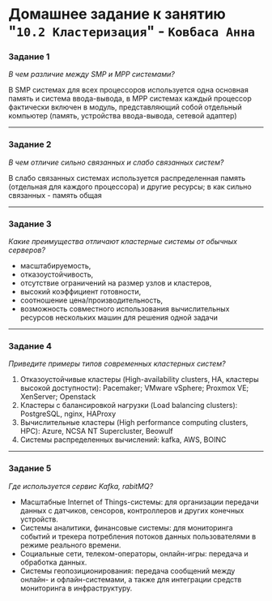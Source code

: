 # Домашнее задание к занятию "`10.2 Кластеризация`" - `Ковбаса Анна`



### Задание 1

*В чем различие между SMP и MPP системами?*

В SMP системах для всех процессоров используется одна основная память и система ввода-вывода, в MPP системах каждый процессор фактически включен в модуль, представляющий собой отдельный компьютер (память, устройства ввода-вывода, сетевой адаптер)

---

### Задание 2

*В чем отличие сильно связанных и слабо связанных систем?*

В слабо связанных системах используется распределенная память (отдельная для каждого процессора) и другие ресурсы; в как сильно связанных - память общая

---

### Задание 3

*Какие преимущества отличают кластерные системы от обычных серверов?*

- масштабируемость,
- отказоустойчивость, 
- отсутствие ограничений на размер узлов и кластеров,
- высокий коэффициент готовности,
- соотношение цена/производительность,
- возможность совместного использования вычислительных ресурсов нескольких машин для решения одной задачи

---

### Задание 4

*Приведите примеры типов современных кластерных систем?*

1. Отказоустойчивые кластеры (High-availability clusters, HA, кластеры высокой доступности): Pacemaker; VMware vSphere; Proxmox VE; XenServer; Openstack
2. Кластеры с балансировкой нагрузки (Load balancing clusters): PostgreSQL, nginx, HAProxy 
3. Вычислительные кластеры (High performance computing clusters, HPC): Azure, NCSA NT Supercluster, Beowulf
4. Системы распределенных вычислений:  kafka, AWS, BOINC 

---

### Задание 5

*Где используется сервис Kafka, rabitMQ?*

- Масштабные Internet of Things-системы: для организации передачи данных с датчиков, сенсоров, контроллеров и других конечных устройств.
- Системы аналитики, финансовые системы: для мониторинга событий и трекера потребления потоков данных пользователями в режиме реального времени.
- Социальные сети, телеком-операторы, онлайн-игры: передача и обработка данных.
- Системы геопозиционирования:  передача сообщений между онлайн- и офлайн-системами, а также для интеграции средств мониторинга в инфраструктуру.

